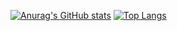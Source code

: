 [![Anurag's GitHub stats](https://github-readme-stats.vercel.app/api?username=hgko1207&show_icons=true&theme=dark)](https://github.com/anuraghazra/github-readme-stats)
[![Top Langs](https://github-readme-stats.vercel.app/api/top-langs/?username=hgko1207&langs_count=10&layout=compact)](https://github.com/anuraghazra/github-readme-stats)

